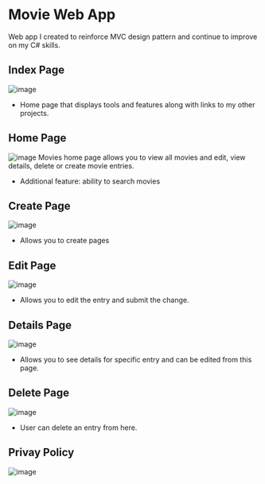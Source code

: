 # Movie Web App
Web app I created to reinforce MVC design pattern and continue to improve on my C# skills. 

## Index Page
![image](https://github.com/user-attachments/assets/b24b876c-ec06-49b8-93ff-85acbc3c988b)
- Home page that displays tools and features along with links to my other projects.

## Home Page
![image](https://github.com/user-attachments/assets/d3175db2-3d68-4baf-82d4-b1f13a48394f)
Movies home page allows you to view all movies and edit, view details, delete or create movie entries.
- Additional feature: ability to search movies
## Create Page
![image](https://github.com/user-attachments/assets/cfb88aae-9f8a-45dd-a464-986065e5a367)
- Allows you to create pages

## Edit Page
![image](https://github.com/user-attachments/assets/bceac130-011f-47ca-9e94-7891583cd3a8)
- Allows you to edit the entry and submit the change. 

## Details Page
![image](https://github.com/user-attachments/assets/9e87ca3a-d844-49f6-84a0-591f235346e6)
- Allows you to see details for specific entry and can be edited from this page.

## Delete Page
![image](https://github.com/user-attachments/assets/9e20007c-31e8-4fcd-b4d4-be005e09c4bf)
- User can delete an entry from here.

## Privay Policy
![image](https://github.com/user-attachments/assets/97ce007e-abaa-4d99-905f-7bb524060a0b)

